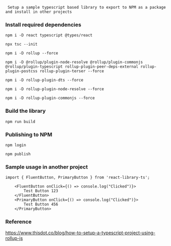 
` Setup a sample typescript based library to export to NPM as a package and install in other projects`

### Install required dependencies

`npm i -D react typescript @types/react`

`npx tsc --init`

`npm i -D rollup --force`

`npm i -D @rollup/plugin-node-resolve @rollup/plugin-commonjs @rollup/plugin-typescript rollup-plugin-peer-deps-external rollup-plugin-postcss rollup-plugin-terser --force`

`npm i -D rollup-plugin-dts --force`

`npm i -D rollup-plugin-node-resolve --force`

`npm i -D rollup-plugin-commonjs --force`

### Build the library

`npm run build`

### Publishing to NPM

`npm login`

`npm publish`


### Sample usage in another project

`import { FluentButton, PrimaryButton } from 'react-library-ts';`

```
    <FluentButton onClick={() => console.log("Clicked")}>
        Test Button 123
    </FluentButton>
    <PrimaryButton onClick={() => console.log("Clicked")}>
        Test Button 456
    </PrimaryButton>

```


### Reference

https://www.thisdot.co/blog/how-to-setup-a-typescript-project-using-rollup-js
